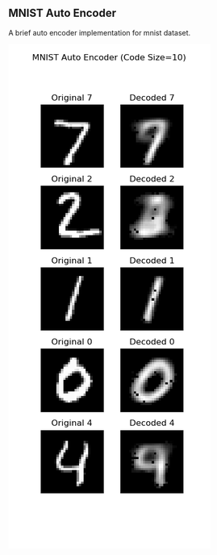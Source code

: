 ## MNIST Auto Encoder

A brief auto encoder implementation for mnist dataset.

![result](https://github.com/yenhao/ML-Practice/blob/master/AutoEncoder/mnist.png)
